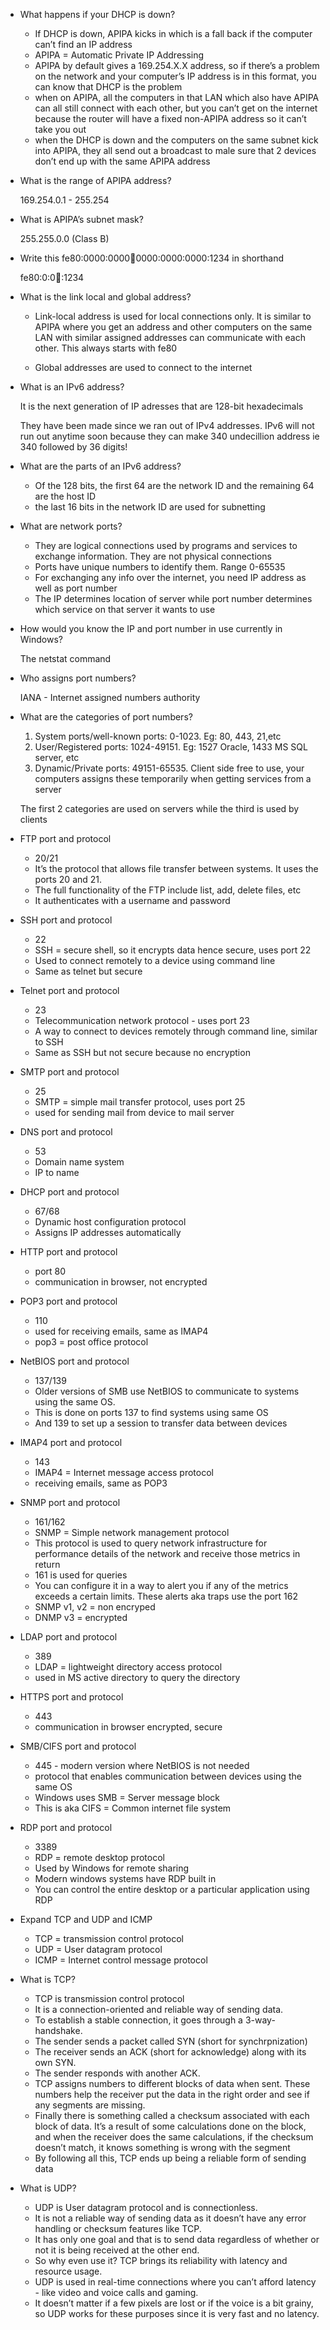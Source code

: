 - What happens if your DHCP is down?
    - If DHCP is down, APIPA kicks in which is a fall back if the computer can’t find an IP address
    - APIPA = Automatic Private IP Addressing
    - APIPA by default gives a 169.254.X.X address, so if there’s a problem on the network and your computer’s IP address is in this format, you can know that DHCP is the problem
    - when on APIPA, all the computers in that LAN which also have APIPA can all still connect with each other, but you can’t get on the internet  because the router will have a fixed non-APIPA address so it can’t take you out
    - when the DHCP is down and the computers on the same subnet kick into APIPA, they all send out a broadcast to male sure that 2 devices don’t end up with the same APIPA address
- What is the range of APIPA address?
    
    169.254.0.1 - 255.254
    
- What is APIPA’s subnet mask?
    
    255.255.0.0 (Class B)
    
- Write this fe80:0000:0000:1234:0000:0000:0000:1234 in shorthand
    
    fe80:0:0:1234::1234
    
- What is the link local and global address?
    - Link-local address is used for local connections only. It is similar to APIPA where you get an address and other computers on the same LAN with similar assigned addresses can communicate with each other. This always starts with fe80
    
    - Global addresses are used to connect to the internet
- What is an IPv6 address?
    
    It is the next generation of IP adresses that are 128-bit hexadecimals
    
    They have been made since we ran out of IPv4 addresses. IPv6 will not run out anytime soon because they can make 340 undecillion address ie 340 followed by 36 digits!
    
- What are the parts of an IPv6 address?
    - Of the 128 bits, the first 64 are the network ID and the remaining 64 are the host ID
    - the last 16 bits in the network ID are used for subnetting
- What are network ports?
    - They are logical connections used by programs and services to exchange information. They are not physical connections
    - Ports have unique numbers to identify them. Range 0-65535
    - For exchanging any info over the internet, you need IP address as well as port number
    - The IP determines location of server while port number determines which service on that server it wants to use
- How would you know the IP and port number in use currently in Windows?
    
    The netstat command
    
- Who assigns port numbers?
    
    IANA - Internet assigned numbers authority
    
- What are the categories of port numbers?
    1. System ports/well-known ports: 0-1023. Eg: 80, 443, 21,etc
    2. User/Registered ports: 1024-49151. Eg: 1527 Oracle, 1433 MS SQL server, etc
    3. Dynamic/Private ports: 49151-65535. Client side free to use, your computers assigns these temporarily when getting services from a server
       
  The first 2 categories are used on servers while the third is used by clients

- FTP port and protocol
    - 20/21
    - It’s the protocol that allows file transfer between systems. It uses the ports 20 and 21.
    - The full functionality of the FTP include list, add, delete files, etc
    - It authenticates with a username and password
- SSH port and protocol
    - 22
    - SSH = secure shell, so it encrypts data hence secure, uses port 22
    - Used to connect remotely to a device using command line
    - Same as telnet but secure
- Telnet port and protocol
    - 23
    - Telecommunication network protocol - uses port 23
    - A way to connect to devices remotely through command line, similar to SSH
    - Same as SSH but not secure because no encryption
- SMTP port and protocol
    - 25
    - SMTP = simple mail transfer protocol, uses port 25
    - used for sending mail from device to mail server
- DNS port and protocol
    - 53
    - Domain name system
    - IP to name
- DHCP port and protocol
    - 67/68
    - Dynamic host configuration protocol
    - Assigns IP addresses automatically
- HTTP port and protocol
    - port 80
    - communication in browser, not encrypted
- POP3 port and protocol
    - 110
    - used for receiving emails, same as IMAP4
    - pop3 = post office protocol
- NetBIOS port and protocol
    - 137/139
    - Older versions of SMB use NetBIOS to communicate to systems using the same OS.
    - This is done on ports 137 to find systems using same OS
    - And 139 to set up a session to transfer data between devices
- IMAP4 port and protocol
    - 143
    - IMAP4 = Internet message access protocol
    - receiving emails, same as POP3
- SNMP port and protocol
    - 161/162
    - SNMP = Simple network management protocol
    - This protocol is used to query network infrastructure for performance details of the network and receive those metrics in return
    - 161 is used for queries
    - You can configure it in a way to alert you if any of the metrics exceeds a certain limits. These alerts aka traps use the port 162
    - SNMP v1, v2 = non encryped
    - DNMP v3 = encrypted
- LDAP port and protocol
    - 389
    - LDAP = lightweight directory access protocol
    - used in MS active directory to query the directory
- HTTPS port and protocol
    - 443
    - communication in browser encrypted, secure
- SMB/CIFS port and protocol
    - 445 - modern version where NetBIOS is not needed
    - protocol that enables communication between devices using the same OS
    - Windows uses SMB = Server message block
    - This is aka CIFS = Common internet file system
- RDP port and protocol
    - 3389
    - RDP = remote desktop protocol
    - Used by Windows for remote sharing
    - Modern windows systems have RDP built in
    - You can control the entire desktop or a particular application using RDP
- Expand TCP and UDP and ICMP
    - TCP = transmission control protocol
    - UDP = User datagram protocol
    - ICMP = Internet control message protocol
- What is TCP?
    - TCP is transmission control protocol
    - It is a connection-oriented and reliable way of sending data.
    - To establish a stable connection, it goes through a 3-way-handshake.
    - The sender sends a packet called SYN (short for synchrpnization)
    - The receiver sends an ACK (short for acknowledge) along with its own SYN.
    - The sender responds with another ACK.
    - TCP assigns numbers to different blocks of data when sent. These numbers help the receiver put the data in the right order and see if any segments are missing.
    - Finally there is something called a checksum associated with each block of data. It’s a result of some calculations done on the block, and when the receiver does the same calculations, if the checksum doesn’t match, it knows something is wrong with the segment
    - By following all this, TCP ends up being a reliable form of sending data
- What is UDP?
    - UDP is User datagram protocol and is connectionless.
    - It is not a reliable way of sending data as it doesn’t have any error handling or checksum features like TCP.
    - It has only one goal and that is to send data regardless of whether or not it is being received at the other end.
    - So why even use it? TCP brings its reliability with latency and resource usage.
    - UDP is used in real-time connections where you can’t afford latency - like video and voice calls and gaming.
    - It doesn’t matter if a few pixels are lost or if the voice is a bit grainy, so UDP works for these purposes since it is very fast and no latency.
